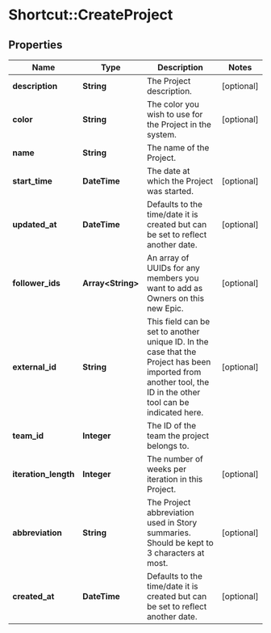 # Shortcut::CreateProject

## Properties
Name | Type | Description | Notes
------------ | ------------- | ------------- | -------------
**description** | **String** | The Project description. | [optional] 
**color** | **String** | The color you wish to use for the Project in the system. | [optional] 
**name** | **String** | The name of the Project. | 
**start_time** | **DateTime** | The date at which the Project was started. | [optional] 
**updated_at** | **DateTime** | Defaults to the time/date it is created but can be set to reflect another date. | [optional] 
**follower_ids** | **Array&lt;String&gt;** | An array of UUIDs for any members you want to add as Owners on this new Epic. | [optional] 
**external_id** | **String** | This field can be set to another unique ID. In the case that the Project has been imported from another tool, the ID in the other tool can be indicated here. | [optional] 
**team_id** | **Integer** | The ID of the team the project belongs to. | 
**iteration_length** | **Integer** | The number of weeks per iteration in this Project. | [optional] 
**abbreviation** | **String** | The Project abbreviation used in Story summaries. Should be kept to 3 characters at most. | [optional] 
**created_at** | **DateTime** | Defaults to the time/date it is created but can be set to reflect another date. | [optional] 

